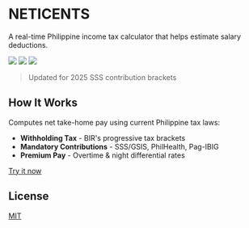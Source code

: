 # NETICENTS

A real-time Philippine income tax calculator that helps estimate salary deductions.

<p>
  <img src="https://img.shields.io/badge/React-20232A?style=for-the-badge&logo=react&logoColor=61DAFB" />
  <img src="https://img.shields.io/badge/Vite-646cff?style=for-the-badge&logo=vite&logoColor=61DAFB" />
  <img src="https://img.shields.io/badge/Tailwind_CSS-38B2AC?style=for-the-badge&logo=tailwind-css&logoColor=white" />
</p>

> Updated for 2025 SSS contribution brackets


## How It Works

Computes net take-home pay using current Philippine tax laws:

- **Withholding Tax** - BIR's progressive tax brackets
- **Mandatory Contributions** - SSS/GSIS, PhilHealth, Pag-IBIG
- **Premium Pay** - Overtime & night differential rates

[Try it now](https://nathanielseth.github.io/neticents/)

## License

[MIT](https://choosealicense.com/licenses/mit/)

